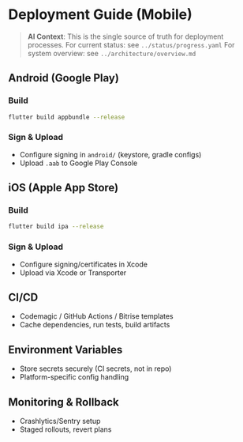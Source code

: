 # Deployment Guide (Mobile)

> **AI Context**: This is the single source of truth for deployment processes.
> For current status: see `../status/progress.yaml`
> For system overview: see `../architecture/overview.md`

## Android (Google Play)

### Build
```bash
flutter build appbundle --release
```

### Sign & Upload
- Configure signing in `android/` (keystore, gradle configs)
- Upload `.aab` to Google Play Console

## iOS (Apple App Store)

### Build
```bash
flutter build ipa --release
```

### Sign & Upload
- Configure signing/certificates in Xcode
- Upload via Xcode or Transporter

## CI/CD

- Codemagic / GitHub Actions / Bitrise templates
- Cache dependencies, run tests, build artifacts

## Environment Variables

- Store secrets securely (CI secrets, not in repo)
- Platform-specific config handling

## Monitoring & Rollback

- Crashlytics/Sentry setup
- Staged rollouts, revert plans
